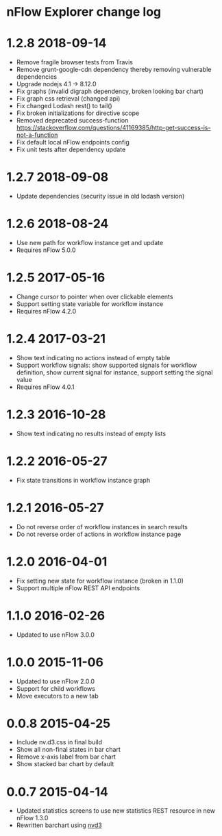 # nFlow Explorer change log

1.2.8 2018-09-14
================

* Remove fragile browser tests from Travis
* Remove grunt-google-cdn dependency thereby removing vulnerable dependencies
* Upgrade nodejs 4.1 -> 8.12.0
* Fix graphs (invalid digraph dependency, broken looking bar chart)
* Fix graph css retrieval (changed  api)
* Fix changed Lodash rest() to tail()
* Fix broken initializations for directive scope
* Removed deprecated success-function https://stackoverflow.com/questions/41169385/http-get-success-is-not-a-function
* Fix default local nFlow endpoints config
* Fix unit tests after dependency update

1.2.7 2018-09-08
================

* Update dependencies (security issue in old lodash version)

1.2.6 2018-08-24
================

* Use new path for workflow instance get and update
* Requires nFlow 5.0.0

1.2.5 2017-05-16
================

* Change cursor to pointer when over clickable elements
* Support setting state variable for workflow instance
* Requires nFlow 4.2.0

1.2.4 2017-03-21
================

* Show text indicating no actions instead of empty table
* Support workflow signals: show supported signals for workflow definition, show current signal for instance, support setting the signal value
* Requires nFlow 4.0.1

1.2.3 2016-10-28
================

* Show text indicating no results instead of empty lists

1.2.2 2016-05-27
================

* Fix state transitions in workflow instance graph

1.2.1 2016-05-27
================

* Do not reverse order of workflow instances in search results
* Do not reverse order of actions in workflow instance page

1.2.0 2016-04-01
================

* Fix setting new state for workflow instance (broken in 1.1.0)
* Support multiple nFlow REST API endpoints

1.1.0 2016-02-26
================

* Updated to use nFlow 3.0.0

1.0.0 2015-11-06
================

* Updated to use nFlow 2.0.0
* Support for child workflows
* Move executors to a new tab

0.0.8 2015-04-25
================

* Include nv.d3.css in final build
* Show all non-final states in bar chart
* Remove x-axis label from bar chart
* Show stacked bar chart by default

0.0.7 2015-04-14
================

* Updated statistics screens to use new statistics REST resource in new nFlow 1.3.0
* Rewritten barchart using [nvd3](http://nvd3.org/)
